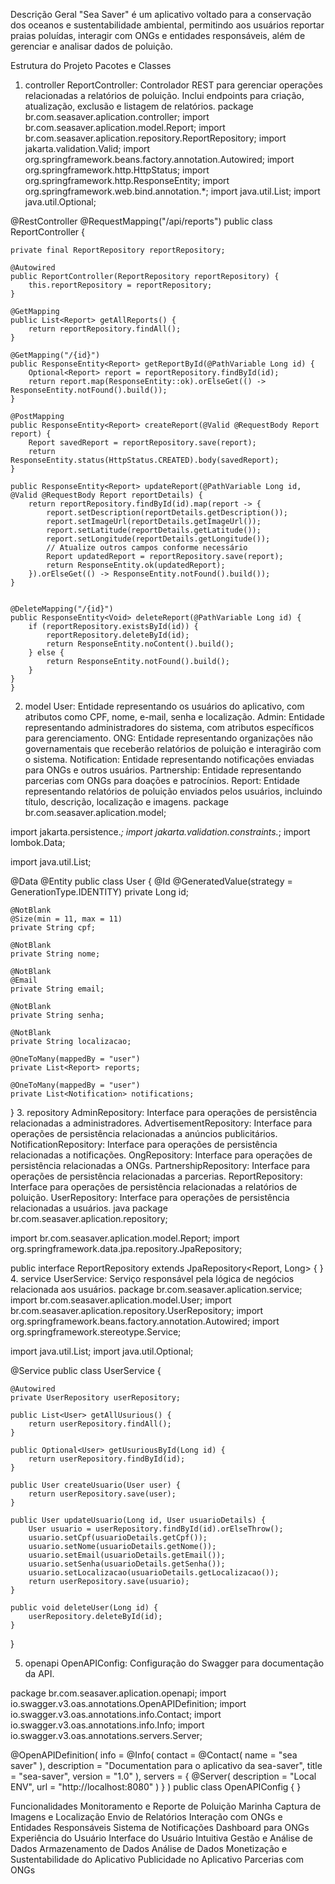 Descrição Geral
"Sea Saver" é um aplicativo voltado para a conservação dos oceanos e sustentabilidade ambiental, permitindo aos usuários reportar praias poluídas, interagir com ONGs e entidades responsáveis, além de gerenciar e analisar dados de poluição.

Estrutura do Projeto
Pacotes e Classes
1. controller
ReportController: Controlador REST para gerenciar operações relacionadas a relatórios de poluição. Inclui endpoints para criação, atualização, exclusão e listagem de relatórios.
package br.com.seasaver.aplication.controller;
import br.com.seasaver.aplication.model.Report;
import br.com.seasaver.aplication.repository.ReportRepository;
import jakarta.validation.Valid;
import org.springframework.beans.factory.annotation.Autowired;
import org.springframework.http.HttpStatus;
import org.springframework.http.ResponseEntity;
import org.springframework.web.bind.annotation.*;
import java.util.List;
import java.util.Optional;


@RestController
@RequestMapping("/api/reports")
public class ReportController {

    private final ReportRepository reportRepository;

    @Autowired
    public ReportController(ReportRepository reportRepository) {
        this.reportRepository = reportRepository;
    }

    @GetMapping
    public List<Report> getAllReports() {
        return reportRepository.findAll();
    }

    @GetMapping("/{id}")
    public ResponseEntity<Report> getReportById(@PathVariable Long id) {
        Optional<Report> report = reportRepository.findById(id);
        return report.map(ResponseEntity::ok).orElseGet(() -> ResponseEntity.notFound().build());
    }

    @PostMapping
    public ResponseEntity<Report> createReport(@Valid @RequestBody Report report) {
        Report savedReport = reportRepository.save(report);
        return ResponseEntity.status(HttpStatus.CREATED).body(savedReport);
    }

    public ResponseEntity<Report> updateReport(@PathVariable Long id, @Valid @RequestBody Report reportDetails) {
        return reportRepository.findById(id).map(report -> {
            report.setDescription(reportDetails.getDescription());
            report.setImageUrl(reportDetails.getImageUrl());
            report.setLatitude(reportDetails.getLatitude());
            report.setLongitude(reportDetails.getLongitude());
            // Atualize outros campos conforme necessário
            Report updatedReport = reportRepository.save(report);
            return ResponseEntity.ok(updatedReport);
        }).orElseGet(() -> ResponseEntity.notFound().build());
    }


    @DeleteMapping("/{id}")
    public ResponseEntity<Void> deleteReport(@PathVariable Long id) {
        if (reportRepository.existsById(id)) {
            reportRepository.deleteById(id);
            return ResponseEntity.noContent().build();
        } else {
            return ResponseEntity.notFound().build();
        }
    }
    }



2. model
User: Entidade representando os usuários do aplicativo, com atributos como CPF, nome, e-mail, senha e localização.
Admin: Entidade representando administradores do sistema, com atributos específicos para gerenciamento.
ONG: Entidade representando organizações não governamentais que receberão relatórios de poluição e interagirão com o sistema.
Notification: Entidade representando notificações enviadas para ONGs e outros usuários.
Partnership: Entidade representando parcerias com ONGs para doações e patrocínios.
Report: Entidade representando relatórios de poluição enviados pelos usuários, incluindo título, descrição, localização e imagens.
package br.com.seasaver.aplication.model;

import jakarta.persistence.*;
import jakarta.validation.constraints.*;
import lombok.Data;

import java.util.List;

@Data
@Entity
public class User {
    @Id
    @GeneratedValue(strategy = GenerationType.IDENTITY)
    private Long id;

    @NotBlank
    @Size(min = 11, max = 11)
    private String cpf;

    @NotBlank
    private String nome;

    @NotBlank
    @Email
    private String email;

    @NotBlank
    private String senha;

    @NotBlank
    private String localizacao;

    @OneToMany(mappedBy = "user")
    private List<Report> reports;

    @OneToMany(mappedBy = "user")
    private List<Notification> notifications;


}
3. repository
AdminRepository: Interface para operações de persistência relacionadas a administradores.
AdvertisementRepository: Interface para operações de persistência relacionadas a anúncios publicitários.
NotificationRepository: Interface para operações de persistência relacionadas a notificações.
OngRepository: Interface para operações de persistência relacionadas a ONGs.
PartnershipRepository: Interface para operações de persistência relacionadas a parcerias.
ReportRepository: Interface para operações de persistência relacionadas a relatórios de poluição.
UserRepository: Interface para operações de persistência relacionadas a usuários.
java
package br.com.seasaver.aplication.repository;

import br.com.seasaver.aplication.model.Report;
import org.springframework.data.jpa.repository.JpaRepository;

public interface ReportRepository extends JpaRepository<Report, Long> {
}
4. service
UserService: Serviço responsável pela lógica de negócios relacionada aos usuários.
package br.com.seasaver.aplication.service;
import br.com.seasaver.aplication.model.User;
import br.com.seasaver.aplication.repository.UserRepository;
import org.springframework.beans.factory.annotation.Autowired;
import org.springframework.stereotype.Service;

import java.util.List;
import java.util.Optional;

@Service
public class UserService {

    @Autowired
    private UserRepository userRepository;

    public List<User> getAllUsurious() {
        return userRepository.findAll();
    }

    public Optional<User> getUsuriousById(Long id) {
        return userRepository.findById(id);
    }

    public User createUsuario(User user) {
        return userRepository.save(user);
    }

    public User updateUsuario(Long id, User usuarioDetails) {
        User usuario = userRepository.findById(id).orElseThrow();
        usuario.setCpf(usuarioDetails.getCpf());
        usuario.setNome(usuarioDetails.getNome());
        usuario.setEmail(usuarioDetails.getEmail());
        usuario.setSenha(usuarioDetails.getSenha());
        usuario.setLocalizacao(usuarioDetails.getLocalizacao());
        return userRepository.save(usuario);
    }

    public void deleteUser(Long id) {
        userRepository.deleteById(id);
    }
}

5. openapi
OpenAPIConfig: Configuração do Swagger para documentação da API.

package br.com.seasaver.aplication.openapi;
import io.swagger.v3.oas.annotations.OpenAPIDefinition;
import io.swagger.v3.oas.annotations.info.Contact;
import io.swagger.v3.oas.annotations.info.Info;
import io.swagger.v3.oas.annotations.servers.Server;

@OpenAPIDefinition(
        info = @Info(
                contact = @Contact(
                        name = "sea saver"
                ),
                description = "Documentation para o aplicativo da sea-saver",
                title = "sea-saver",
                version = "1.0"
        ),
        servers = {
                @Server(
                        description = "Local ENV",
                        url = "http://localhost:8080"
                )
        }
)
public class OpenAPIConfig {
}


Funcionalidades
Monitoramento e Reporte de Poluição Marinha
Captura de Imagens e Localização
Envio de Relatórios
Interação com ONGs e Entidades Responsáveis
Sistema de Notificações
Dashboard para ONGs
Experiência do Usuário
Interface do Usuário Intuitiva
Gestão e Análise de Dados
Armazenamento de Dados
Análise de Dados
Monetização e Sustentabilidade do Aplicativo
Publicidade no Aplicativo
Parcerias com ONGs

